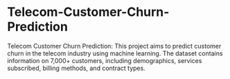 # Telecom-Customer-Churn-Prediction
Telecom Customer Churn Prediction: This project aims to predict customer churn in the telecom industry using machine learning. The dataset contains information on 7,000+ customers, including demographics, services subscribed, billing methods, and contract types. 
